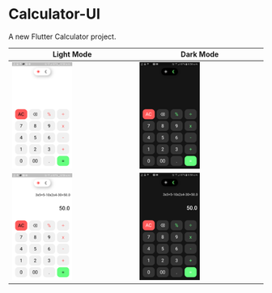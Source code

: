 # Calculator-UI

A new Flutter Calculator project.

| Light Mode | Dark Mode |
| --- | --- |
| <img src="screenshots/1.png" style="width: 50%;"> | <img src="screenshots/2.png" style="width: 50%;"> |
| <img src="screenshots/3.png" style="width: 50%;"> | <img src="screenshots/4.png" style="width: 50%;"> |
